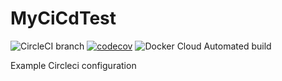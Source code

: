 # MyCiCdTest
![CircleCI branch](https://img.shields.io/circleci/project/github/Mathavana/MyCiCdTest/master.svg?style=popout)
[![codecov](https://codecov.io/gh/Mathavana/MyCiCdTest/branch/master/graph/badge.svg)](https://codecov.io/gh/Mathavana/MyCiCdTest)
![Docker Cloud Automated build](https://img.shields.io/docker/cloud/automated/math08avan/aspnetcore-my-ci-cd-test.svg?style=popout)

Example Circleci configuration
